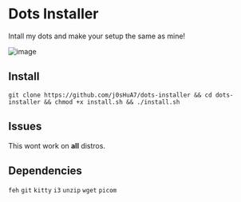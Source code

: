 # **Dots Installer**

Intall my dots and make your setup the same as mine!

![image](https://github.com/user-attachments/assets/af92123e-8cad-400b-8a77-cf42d72b149c)

## Install
`git clone https://github.com/j0sHuA7/dots-installer && cd dots-installer && chmod +x install.sh && ./install.sh`
## Issues
This wont work on **all** distros.
## Dependencies
`feh`
`git`
`kitty`
`i3`
`unzip`
`wget`
`picom`
